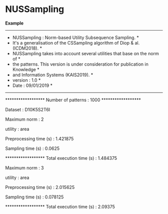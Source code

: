 # NUSSampling


**Example**

**********************************************************************************
* NUSSampling : Norm-based Utility Subsequence Sampling.                         *
* It's a generalisation of the CSSampling algorithm of Diop & al. (ICDM2018).    *
* NUSSampling takes into account several utilities that base on the norm of      *
* the patterns. This version is under consideration for publication in Knowledge *
* and Information Systems (KAIS2019).                                            *
* version : 1.0                                                                  *
* Date : 09/01/2019                                                              *
**********************************************************************************

****************** Number of patterns :  1000  ******************

Dataset :  D10K5S2T6I

Maximum norm :  2

utility :  area

Preprocessing time (s) :  1.421875

Sampling time (s) :  0.0625

****************** Total execution time (s) :  1.484375

Maximum norm :  3

utility :  area

Preprocessing time (s) :  2.015625

Sampling time (s) :  0.078125

****************** Total execution time (s) :  2.09375
